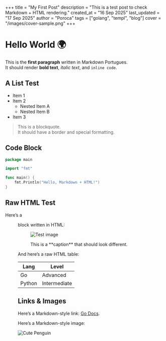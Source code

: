 +++
title = "My First Post"
description = "This is a test post to check Markdown + HTML rendering."
created_at = "16 Sep 2025"
last_updated = "17 Sep 2025"
author = "Poroca"
tags = ["golang", "templ", "blog"]
cover = "/images/cover-sample.png"
+++

# Hello World 🌍

This is the **first paragraph** written in Markdown Portugues.  
It should render **bold text**, *italic text*, and `inline code`.

## A List Test

- Item 1
- Item 2
  - Nested Item A
  - Nested Item B
- Item 3

> This is a blockquote.  
> It should have a border and special formatting.

## Code Block

```go
package main

import "fmt"

func main() {
    fmt.Println("Hello, Markdown + HTML!")
}
```

## Raw HTML Test

Here’s a <figure> block written in HTML:

<figure>
    <img src="/img/test-image.jpg" alt="Test image" />
    <figcaption>
        <p>This is a **caption** that should look different.</p>
    </figcaption>
</figure>

And here’s a raw HTML table:

<table>
  <thead>
    <tr>
      <th>Lang</th>
      <th>Level</th>
    </tr>
  </thead>
  <tbody>
    <tr>
      <td>Go</td>
      <td>Advanced</td>
    </tr>
    <tr>
      <td>Python</td>
      <td>Intermediate</td>
    </tr>
  </tbody>
</table>

## Links & Images

Here’s a Markdown-style link: [Go Docs](https://golang.org).  

Here’s a Markdown-style image:  

![Cute Penguin](/img/penguin.jpg)

